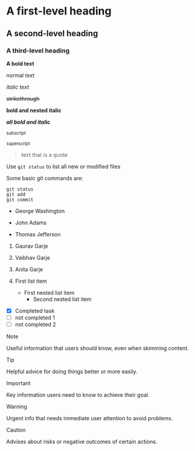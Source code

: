 # A first-level heading
## A second-level heading
### A third-level heading

**A bold text**

normal text

*italic text*

~~strikethrough~~

**__bold and nested__ italic**

***all bold and italic***

<sub>subscript</sub>

<sup>superscript</sup>

> text that is a quote

Use `git status` to list all new or modified files

Some basic git commands are:
```
git status
git add
git commit
```

- George Washington
* John Adams
+ Thomas Jefferson

1. Gaurav Garje
2. Vaibhav Garje
3. Anita Garje

1. First list item
    - First nested list item
        - Second nested list item

- [x] Completed task
- [ ] not completed 1
- [ ] not completed 2

> [!NOTE]
> Useful information that users should know, even when skimming content.

> [!TIP]
> Helpful advice for doing things better or more easily.

> [!IMPORTANT]
> Key information users need to know to achieve their goal.

> [!WARNING]
> Urgent info that needs immediate user attention to avoid problems.

> [!CAUTION]
> Advises about risks or negative outcomes of certain actions.

